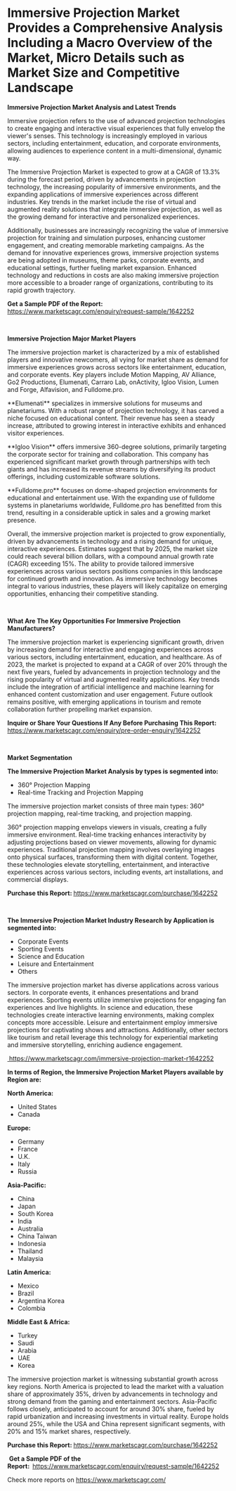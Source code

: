 <p><h1>Immersive Projection Market Provides a Comprehensive Analysis Including a Macro Overview of the Market, Micro Details such as Market Size and Competitive Landscape</h1></p><p><strong>Immersive Projection Market Analysis and Latest Trends</strong></p>
<p><p>Immersive projection refers to the use of advanced projection technologies to create engaging and interactive visual experiences that fully envelop the viewer's senses. This technology is increasingly employed in various sectors, including entertainment, education, and corporate environments, allowing audiences to experience content in a multi-dimensional, dynamic way. </p><p>The Immersive Projection Market is expected to grow at a CAGR of 13.3% during the forecast period, driven by advancements in projection technology, the increasing popularity of immersive environments, and the expanding applications of immersive experiences across different industries. Key trends in the market include the rise of virtual and augmented reality solutions that integrate immersive projection, as well as the growing demand for interactive and personalized experiences.</p><p>Additionally, businesses are increasingly recognizing the value of immersive projection for training and simulation purposes, enhancing customer engagement, and creating memorable marketing campaigns. As the demand for innovative experiences grows, immersive projection systems are being adopted in museums, theme parks, corporate events, and educational settings, further fueling market expansion. Enhanced technology and reductions in costs are also making immersive projection more accessible to a broader range of organizations, contributing to its rapid growth trajectory.</p></p>
<p><strong>Get a Sample PDF of the Report:&nbsp;</strong> <a href="https://www.marketscagr.com/enquiry/request-sample/1642252?utm_campaign=2754&utm_medium=2&utm_source=Github&utm_content=ia&utm_term=11032025&utm_id=immersive-projection">https://www.marketscagr.com/enquiry/request-sample/1642252</a></p>
<p>&nbsp;</p>
<p><strong>Immersive Projection Major Market Players</strong></p>
<p><p>The immersive projection market is characterized by a mix of established players and innovative newcomers, all vying for market share as demand for immersive experiences grows across sectors like entertainment, education, and corporate events. Key players include Motion Mapping, AV Alliance, Go2 Productions, Elumenati, Carraro Lab, onActivity, Igloo Vision, Lumen and Forge, Alfavision, and Fulldome.pro.</p><p>**Elumenati** specializes in immersive solutions for museums and planetariums. With a robust range of projection technology, it has carved a niche focused on educational content. Their revenue has seen a steady increase, attributed to growing interest in interactive exhibits and enhanced visitor experiences.</p><p>**Igloo Vision** offers immersive 360-degree solutions, primarily targeting the corporate sector for training and collaboration. This company has experienced significant market growth through partnerships with tech giants and has increased its revenue streams by diversifying its product offerings, including customizable software solutions.</p><p>**Fulldome.pro** focuses on dome-shaped projection environments for educational and entertainment use. With the expanding use of fulldome systems in planetariums worldwide, Fulldome.pro has benefitted from this trend, resulting in a considerable uptick in sales and a growing market presence.</p><p>Overall, the immersive projection market is projected to grow exponentially, driven by advancements in technology and a rising demand for unique, interactive experiences. Estimates suggest that by 2025, the market size could reach several billion dollars, with a compound annual growth rate (CAGR) exceeding 15%. The ability to provide tailored immersive experiences across various sectors positions companies in this landscape for continued growth and innovation. As immersive technology becomes integral to various industries, these players will likely capitalize on emerging opportunities, enhancing their competitive standing.</p></p>
<p>&nbsp;</p>
<p><strong>What Are The Key Opportunities For Immersive Projection Manufacturers?</strong></p>
<p><p>The immersive projection market is experiencing significant growth, driven by increasing demand for interactive and engaging experiences across various sectors, including entertainment, education, and healthcare. As of 2023, the market is projected to expand at a CAGR of over 20% through the next five years, fueled by advancements in projection technology and the rising popularity of virtual and augmented reality applications. Key trends include the integration of artificial intelligence and machine learning for enhanced content customization and user engagement. Future outlook remains positive, with emerging applications in tourism and remote collaboration further propelling market expansion.</p></p>
<p><strong>Inquire or Share Your Questions If Any Before Purchasing This Report:</strong> <a href="https://www.marketscagr.com/enquiry/pre-order-enquiry/1642252?utm_campaign=2754&utm_medium=2&utm_source=Github&utm_content=ia&utm_term=11032025&utm_id=immersive-projection">https://www.marketscagr.com/enquiry/pre-order-enquiry/1642252</a></p>
<p>&nbsp;</p>
<p><strong>Market Segmentation</strong></p>
<p><strong>The Immersive Projection Market Analysis by types is segmented into:</strong></p>
<p><ul><li>360° Projection Mapping</li><li>Real-time Tracking and Projection Mapping</li></ul></p>
<p><p>The immersive projection market consists of three main types: 360° projection mapping, real-time tracking, and projection mapping. </p><p>360° projection mapping envelops viewers in visuals, creating a fully immersive environment. Real-time tracking enhances interactivity by adjusting projections based on viewer movements, allowing for dynamic experiences. Traditional projection mapping involves overlaying images onto physical surfaces, transforming them with digital content. Together, these technologies elevate storytelling, entertainment, and interactive experiences across various sectors, including events, art installations, and commercial displays.</p></p>
<p><strong>Purchase this Report:&nbsp;</strong><a href="https://www.marketscagr.com/purchase/1642252?utm_campaign=2754&utm_medium=2&utm_source=Github&utm_content=ia&utm_term=11032025&utm_id=immersive-projection">https://www.marketscagr.com/purchase/1642252</a></p>
<p>&nbsp;</p>
<p><strong>The Immersive Projection Market Industry Research by Application is segmented into:</strong></p>
<p><ul><li>Corporate Events</li><li>Sporting Events</li><li>Science and Education</li><li>Leisure and Entertainment</li><li>Others</li></ul></p>
<p><p>The immersive projection market has diverse applications across various sectors. In corporate events, it enhances presentations and brand experiences. Sporting events utilize immersive projections for engaging fan experiences and live highlights. In science and education, these technologies create interactive learning environments, making complex concepts more accessible. Leisure and entertainment employ immersive projections for captivating shows and attractions. Additionally, other sectors like tourism and retail leverage this technology for experiential marketing and immersive storytelling, enriching audience engagement.</p></p>
<p><a href="https://www.marketscagr.com/immersive-projection-market-r1642252?utm_campaign=2754&utm_medium=2&utm_source=Github&utm_content=ia&utm_term=11032025&utm_id=immersive-projection">&nbsp;https://www.marketscagr.com/immersive-projection-market-r1642252</a></p>
<p><strong>In terms of Region, the Immersive Projection Market Players available by Region are:</strong></p>
<p>
    <p> <strong> North America: </strong>
        <ul>
            <li>United States</li>
            <li>Canada</li>
        </ul>
        </p> 
    <p> <strong> Europe: </strong>
        <ul>
            <li>Germany</li>
            <li>France</li>
            <li>U.K.</li>
            <li>Italy</li>
            <li>Russia</li>
        </ul>
        </p> 
    <p> <strong> Asia-Pacific: </strong>
        <ul>
            <li>China</li>
            <li>Japan</li>
            <li>South Korea</li>
            <li>India</li>
            <li>Australia</li>
            <li>China Taiwan</li>
            <li>Indonesia</li>
            <li>Thailand</li>
            <li>Malaysia</li>
        </ul>
        </p> 
    <p> <strong> Latin America: </strong>
        <ul>
            <li>Mexico</li>
            <li>Brazil</li>
            <li>Argentina Korea</li>
            <li>Colombia</li>
        </ul>
        </p> 
    <p> <strong> Middle East & Africa: </strong>
        <ul>
            <li>Turkey</li>
            <li>Saudi</li>
            <li>Arabia</li>
            <li>UAE</li>
            <li>Korea</li>
        </ul>
    </p>
    </p>
<p><p>The immersive projection market is witnessing substantial growth across key regions. North America is projected to lead the market with a valuation share of approximately 35%, driven by advancements in technology and strong demand from the gaming and entertainment sectors. Asia-Pacific follows closely, anticipated to account for around 30% share, fueled by rapid urbanization and increasing investments in virtual reality. Europe holds around 25%, while the USA and China represent significant segments, with 20% and 15% market shares, respectively.</p></p>
<p><strong>Purchase this Report: </strong><a href="https://www.marketscagr.com/purchase/1642252?utm_campaign=2754&utm_medium=2&utm_source=Github&utm_content=ia&utm_term=11032025&utm_id=immersive-projection">https://www.marketscagr.com/purchase/1642252</a></p>
<p>&nbsp;<strong>Get a Sample PDF of the Report:&nbsp;&nbsp;</strong><a href="https://www.marketscagr.com/enquiry/request-sample/1642252?utm_campaign=2754&utm_medium=2&utm_source=Github&utm_content=ia&utm_term=11032025&utm_id=immersive-projection">https://www.marketscagr.com/enquiry/request-sample/1642252</a></p>
<p><strong></strong></p>
<p>Check more reports on <a href="https://www.marketscagr.com/?utm_campaign=2754&utm_medium=2&utm_source=Github&utm_content=ia&utm_term=11032025&utm_id=immersive-projection">https://www.marketscagr.com/</a></p>